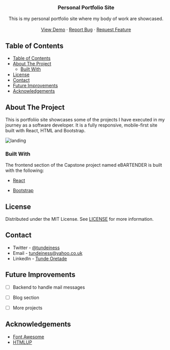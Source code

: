 <br />
  <h3 align="center">Personal Portfolio Site</h3>

  <p align="center">
    This is my personal portfolio site where my body of work are showcased.
    <br />
    <br />
    <a href="https://tender-austin-1ca0b4.netlify.app/">View Demo</a>
    ·
    <a href="#">Report Bug</a>
    ·
    <a href="#">Request Feature</a>
  </p>


<!-- TABLE OF CONTENTS -->
## Table of Contents

- [Table of Contents](#table-of-contents)
- [About The Project](#about-the-project)
  - [Built With](#built-with)
- [License](#license)
- [Contact](#contact)
- [Future Improvements](#future-improvements)
- [Acknowledgements](#acknowledgements)



<!-- ABOUT THE PROJECT -->
## About The Project

This is portfoliio site showcases some of the projects I have executed in my journey as a
software developer. It is a fully responsive, mobile-first site built with
React, HTML and Bootstrap.

![landing](https://user-images.githubusercontent.com/25479050/86650012-361f0600-bfda-11ea-9512-4784dfbe1e51.png)

### Built With

The frontend section of the Capstone project named eBARTENDER is built with the following:

- [React](https://reactjs.org/)

- [Bootstrap](bootstrap.com/docs/4.0/)


<!-- LICENSE -->
## License

Distributed under the MIT License. See
[LICENSE](https://opensource.org/licenses/MIT) for more information.

<!-- CONTACT -->
## Contact

- Twitter - [@tundeiness](https://twitter.com/tundeiness)
- Email - [tundeiness@yahoo.co.uk](tundeines@yahoo.co.uk)
- LinkedIn - [Tunde Oretade](https://www.linkedin.com/in/tunde-oretade/)

<!-- Project Link: [https://github.com/your_username/repo_name](https://github.com/your_username/repo_name) -->

## Future Improvements

* [ ] Backend to handle mail messages
* [ ] Blog section
* [ ] More projects


## Acknowledgements

- [Font Awesome](https://fontawesome.com)
- [HTMLUP](https://html5up.net/strata)
